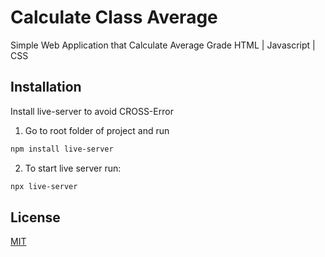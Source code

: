 # Calculate Class Average

Simple Web Application that Calculate Average Grade
HTML | Javascript | CSS

## Installation

Install live-server to avoid CROSS-Error

1. Go to root folder of project and run

```bash
npm install live-server
```

2. To start live server run:

```bash
npx live-server
```

## License

[MIT](https://choosealicense.com/licenses/mit/)
